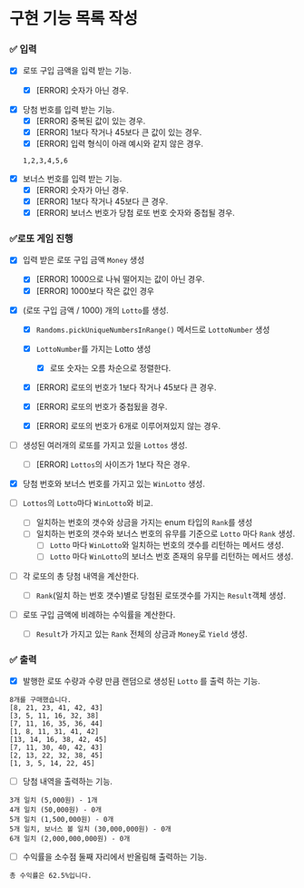 # 구현 기능 목록 작성

### ✅ 입력

- [x] 로또 구입 금액을 입력 받는 기능.
    - [x] [ERROR] 숫자가 아닌 경우.



- [x] 당첨 번호를 입력 받는 기능.
    - [x] [ERROR] 중복된 값이 있는 경우.
    - [x] [ERROR] 1보다 작거나 45보다 큰 값이 있는 경우.
    - [x] [ERROR] 입력 형식이 아래 예시와 같지 않은 경우.
     ```text
     1,2,3,4,5,6
     ```
- [x] 보너스 번호를 입력 받는 기능.
    - [x] [ERROR] 숫자가 아닌 경우.
    - [x] [ERROR] 1보다 작거나 45보다 큰 경우.
    - [x] [ERROR] 보너스 번호가 당첨 로또 번호 숫자와 중첩될 경우.

### ✅로또 게임 진행
- [x] 입력 받은 로또 구입 금액  `Money` 생성
  - [x] [ERROR] 1000으로 나눠 떨어지는 값이 아닌 경우.
  - [x] [ERROR] 1000보다 작은 값인 경우

- [x] (로또 구입 금액 / 1000) 개의 `Lotto`를 생성.
    - [x] `Randoms.pickUniqueNumbersInRange()` 메서드로 `LottoNumber` 생성
    - [x] `LottoNumber`를 가지는 Lotto 생성
      - [x] 로또 숫자는 오름 차순으로 정렬한다.
    - [x] [ERROR] 로또의 번호가 1보다 작거나 45보다 큰 경우.
    - [x] [ERROR] 로또의 번호가 중첩됬을 경우.
    - [x] [ERROR] 로또의 번호가 6개로 이루어져있지 않는 경우.


- [ ] 생성된 여러개의 로또를 가지고 있을 `Lottos` 생성.
    - [ ] [ERROR] `Lottos`의 사이즈가 1보다 작은 경우.


- [x] 당첨 번호와 보너스 번호를 가지고 있는 `WinLotto` 생성.


- [ ] `Lottos`의  `Lotto`마다 `WinLotto`와 비교.
    - [ ] 일치하는 번호의 갯수와 상금을 가지는 enum 타입의 `Rank`를 생성
    - [ ] 일치하는 번호의 갯수와 보너스 번호의 유무를 기준으로 `Lotto` 마다 `Rank` 생성.
        - [ ] `Lotto` 마다 `WinLotto`와 일치하는 번호의 갯수를 리턴하는 메서드 생성.
        - [ ] `Lotto` 마다 `WinLotto`의 보너스 번호 존재의 유무를 리턴하는 메서드 생성.

- [ ] 각 로또의 총 당첨 내역을 계산한다.
    - [ ] `Rank`(일치 하는 번호 갯수)별로 당첨된 로또갯수를 가지는 `Result`객체 생성.


- [ ] 로또 구입 금액에 비례하는 수익률을 계산한다.
    - [ ] `Result`가 가지고 있는 `Rank` 전체의 상금과 `Money`로 `Yield` 생성.
### ✅ 출력

- [x] 발행한 로또 수량과 수량 만큼 랜덤으로 생성된 `Lotto` 를 출력 하는 기능.

```text
8개를 구매했습니다.
[8, 21, 23, 41, 42, 43] 
[3, 5, 11, 16, 32, 38] 
[7, 11, 16, 35, 36, 44] 
[1, 8, 11, 31, 41, 42] 
[13, 14, 16, 38, 42, 45] 
[7, 11, 30, 40, 42, 43] 
[2, 13, 22, 32, 38, 45] 
[1, 3, 5, 14, 22, 45]
```

- [ ] 당첨 내역을 출력하는 기능.

```text
3개 일치 (5,000원) - 1개
4개 일치 (50,000원) - 0개
5개 일치 (1,500,000원) - 0개
5개 일치, 보너스 볼 일치 (30,000,000원) - 0개
6개 일치 (2,000,000,000원) - 0개
```

- [ ] 수익률을 소수점 둘째 자리에서 반올림해 출력하는 기능.

```text
총 수익률은 62.5%입니다.
```
